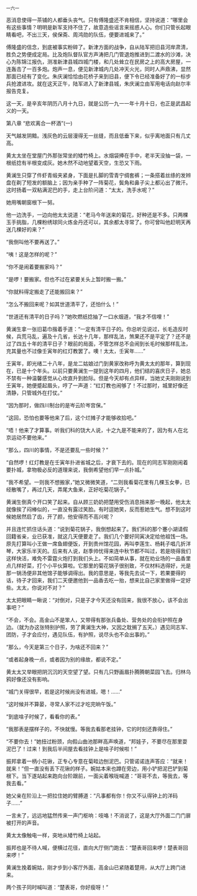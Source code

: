     一六一 

   恶消息使得一茶铺的人都垂头丧气。只有傅隆盛还不肯相信，坚持说道：“哪里会有这些事情？明明是新军支持不住了，故意造些谣言来摇惑人心。你们只管长起眼睛看吧，不出三天，侯保斋、周鸿勋的队伍，便要进城来了。”

   傅隆盛的信念，到底被事实粉碎了。新津方面的战争，自从陆军把旧县河岸肃清，胜负之势便成定局。比及炮队督队官方声涛把几门管退炮推进到二渡水的沙滩，决心为陈锦江报仇，测准新津县城四城门楼，和几处耸立在民房之上的高大房屋，一连轰击了一百多炮。炮声一息，便见新津城内几处冲天火光，同时人声鼎沸，显然那面已经有了变化。朱庆澜恰恰由花桥子来到旧县，便下令已经准备好了的一标步兵抢渡进攻。就在这天正午，陆军进入了新津县城，朱庆澜立由军用电话向赵尔丰报告克复。

   这一天，是辛亥年阴历八月十九日，就是公历一九一一年十月十日，也正是武昌起义的一天。

   第八章 “悲欢离合一杯酒”(一)

   天气越发阴黯。浅灰色的云层漫得无一丝缝，而且低垂下来，似乎离地面只有几丈高。

   黄太太坐在堂屋门外那张常坐的矮竹椅上。水烟袋捧在手中，老半天没抽一袋，一根纸捻有半根变成灰。她木然不动地望着天空，生恐又下雨。

   黄澜生只穿了件虾青缎夹紧身，下面是扎脚的雪青宁绸套裤；一条搭着丝绦的发辫盘在剃了短发的额脑上；因为亲手种了一阵菊花，鬓角和鼻子尖上都沁出了微汗。这时扬着一双粘满泥巴的手，走上台阶问道：“太太，洗手水呢？”

   她用嘴朝窗根下一努。

   他一边洗手，一边向他太太说道：“老马今年送来的菊花，好种还是不多。只两棵玉手挑脂，几棵粉绣球同火炼金丹还可以，其余都太寻常了。你可曾叫他赶明天再送几棵好的来？”

   “我倒叫他不要再送了。”

   “咦！这是怎样的呢？”

   “你不是闹着要搬家吗？”

   “是啰！要搬家。但也不过在紧要关头上暂时搬一搬。”

   “你就料得定搬走了还能搬回来？”

   “怎么不搬回来呢？如其世道清平了，还怕什么！”

   “世道还有清平的日子吗？”她吹燃纸捻抽了一口水烟道，“我才不信哩！”

   黄澜生拿一张旧葛巾揩着手道：“一定有清平日子的。你总听见说过，长毛造反时候，兵荒马乱，遍及十几省，长达十几年，那样乱法，煞果还不是平定了？还不是过了四五十年的清平日子？眼前的局面，不管怎样总不会闹到长毛时候那样乱法，充其量也不过像壬寅年的红灯教罢了。噢！太太，壬寅年……”

   壬寅年，即光绪二十八年，是龙二姑娘过门到黄家改称呼为黄太太的那年，算到现在，已是十个年头。以前只要黄澜生一提到这年的四月，他们结的喜庆日子，她总不禁有一种温馨感觉从心坎直升到脸际。但是今天却有点异样，当她丈夫刚刚说到壬寅年，她便蹙起眉头，哼了一声道：“红灯教也闹够了！不过那时，城里好像还清静，只管城外在打仗。”

   “因为那时，做四川制台的是岑云阶岑宫保。”

   “这回，恐怕也要等他来了后，这个烂摊子才能够收拾吧。”

   “唔！他来了才算事。听我们科的饶大人说，十之九是不能来的了，因为有人在北京运动不要他来。”

   “那么，四川的事情，不是还要乱一些时候？”

   “自然啰！红灯教是在壬寅年扑进省城之后，才衰下去的。现在的同志军刚刚闹着要扑城，拿物极必反的道理来说，我倒希望他们早一点扑城。”

   “我不希望。一则我不想搬家，”她又微微笑道，“二则我看菊花里有几棵玉女拳，已经散嘴了，再过几天，弄尾大鱼来，正好吃菊花锅子。”

   黄澜生倒真个开口笑了起来。自从顾三奶奶把楚用受伤消息捎来那一晚起，他太太就像挨了闷棒似的，一直没有露过笑脸。有时逗她笑，反而惹她生气。想不到这时候她居然启了齿，开了颜，他安得而不高兴呢？

   并且连忙抓住话头道：“说到菊花锅子，我倒想起来了。我们科的那个蹇小湖请假回籍省亲，业已获准，就这几天便要走了。我们几个要好同寅决定给他祖饯一场。原先打算叫小王做一席鱼翅便饭，开到贵州馆花园，再叫李莲生、杨耗子唱几折洋琴，大家乐半天的。后来有人说，赵季帅忧得来连中秋节都不叫过，若是晓得我们这样快活，难免不雷霆火炮打到我们头上。不如简单从事，就在劝业场的一品香里点几样好菜，打个小平伙算啦。它那里的菊花锅子很别致，不仅材料选得好，光是那一锅汤便非其他馆子能够调得出。我的意思是，等我先去试一下，若果要得的话，待子才回来，我们二天便邀他到一品香去吃一抬，想来比自己家里做得一定好些。太太，你说对不对？”

   太太把眼睛一瞅说：“对倒对，只是子才今天还没有回来，我很不放心，该不会出事吧？”

   “不会，不会。高金山不是笨人，又带得有那张兵备处、营务处的会衔护照在身边。（就为办这张特别护照，劳了黄澜生大神，又因之耽搁了五天。）遇见同志军、团防，子才会应付，遇见队伍，有护照，说尽头也不会出事的。”

   “那么，今天是第三个日子，为啥还不回来？”

   “或者起身晚一点，或者因为别的缘故，都说不定。”

   黄太太又举眼把阴沉沉的天空望了望。只有几只野画眉扑腾腾朝菜园飞去。归林乌鸦好像还没有影响。

   “城门关得很早，若是这时候尚没有进城，嗯！……”

   “这时候并不算晏，寻常人家不过才吃完晌午饭。”

   “到底啥子时候了，看看你的表。”

   “我那表是摆样子的，不快就慢。等我去看那老挂钟，它的时刻还靠得住。”

   “不要你去！”她扭过粉颈，向假山曲池那畔高声唤道，“邦娃子，不要尽在那里耍泥巴了！过来！到我后半间屋去看挂钟上是啥子时候啦！”

   振邦拿着一柄小花锹，正专心专意在菊畦边刨泥巴。只管诺诺连声答应：“就来！就来！”但一直没有丢下花锹的样子。婉姑本来也蹲在旁边，用小铲把泥巴铲到菊根下。当下遂站起来跑向台阶跟前，一面尖着喉咙喊道：“哥哥不去，等我去，等我去看。”

   她父亲在阶沿上一把拉住她的臂膊道：“凡事都有你！你又不认得钟上的洋码子……”

   一言未了，远远地猛然传来一声门枢响：吱咯！不消说了，这是大厅外面二门门扉被打开的声音。

   黄太太像触电一样，突地从矮竹椅上站起。

   振邦也是不待人喊，便横过花径，直向大厅侧门跑去：“楚表哥回来啰！楚表哥回来啰！”

   黄澜生挽着婉姑，刚才步到小客厅外面，高金山已紧随着楚用，从大厅上跨门进来。

   两个孩子同时喊叫道：“楚表哥，你好瘦呀！”

